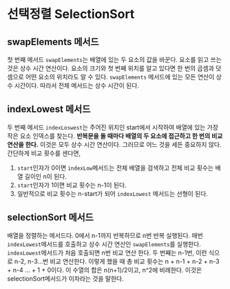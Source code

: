 
# 선택정렬 SelectionSort
 ## swapElements 메서드
  첫 번째 메서드 ```swapElements```는 배열에 있는 두 요소의 값을 바꾼다. 요소를 읽고 쓰는 것은 상수 시간 연산이다. 요소의 크기와 첫 번째 위치를 알고 있다면 한 번의 곱셈과 덧셈으로 어떤 요소의 위치라도 알 수 있다. ```swapElements``` 메서드에 있는 모든 연산이 상수 시간이다. 따라서 전체 메서드는 상수 시간이 된다.

 ## indexLowest 메서드
  두 번째 메서드 ```indexLoswest```는 주어진 위치인 start에서 시작하여 배열에 있는 가장 작은 요소 인덱스를 찾는다. **반복문을 돌 때마다 배열의 두 요소에 접근하고 한 번의 비교 연산을 한다.** 이것은 모두 상수 시간 연산이다. 그러므로 어느 것을 세든 중요하지 않다. 간단하게 비교 횟수를 센다면,
  1. ```start```인자가 0이면 ```indexLow```메서드는 전체 배열을 검색하고 전체 비교 횟수는 배열 길이인 n이 된다.
  2. ```start```인자가 1이면 비교 횟수는 n-1이 된다.
  3. 일반적으로 비교 횟수는 n-start가 되어 ```indexLowest``` 메서드는 선형이 된다.

  ## selectionSort 메서드
   배열을 정렬하는 메서드다. 0에서 n-1까지 반복하므로 n번 반복 실행된다. 매번 ```indexLowest```메서드를 호출하고 상수 시간 연산인 ```swapElements```를 실행한다.
   ```indexLowest```메서드가 처음 호출되면 n번 비교 연산 한다. 두 번째는 n-1번, 이런 식으로 n-2, n-3...번 비교 연산한다. 이렇게 했을 때 총 비교 횟수는 n + n-1 + n-2 + n-3 + n-4 ... + 1 + 0이다.
   이 수열의 합은 n(n+1)/2이고, n^2에 비례한다. 이것은 selectionSort메서드가 이차라는 것을 말한다.